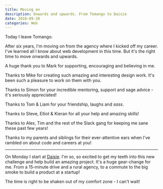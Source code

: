 ```yaml
---
title: Moving on
description: Onwards and upwards. From Tomango to Daisie
date: 2018-09-28
categories: Web
---
```


Today I leave Tomango.

After six years, I'm moving on from the agency where I kicked off my career. I've learned all I know about web development in this time. But it's the right time to move onwards and upwards.

A huge thank you to Mark for supporting, encouraging and believing in me.

Thanks to Mike for creating such amazing and interesting design work. It's been such a pleasure to work on them with you.

Thanks to Simon for your incredible mentoring, support and sage advice - it's seriously appreciated!

Thanks to Tom & Liam for your friendship, laughs and _sass_.

Thanks to Steve, Elliot & Kieran for all your help and amazing skills!

Thanks to Alex, Tim and the rest of the Slack gang for keeping me sane these past few years!

Thanks to my parents and siblings for their ever-attentive ears when I've rambled on about code and careers at you!

---

On Monday I start at [Daisie](https://daisie.com). I'm so, so excited to get my teeth into this new challenge and help build an amazing project. It's a huge gear-change for me. From a 15-minute drive and a rural agency, to a commute to the big smoke to build a product at a startup!

The time is right to be shaken out of my comfort zone - I can't wait!
